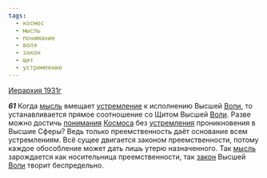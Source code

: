 ```yaml
---
tags:
  - космос
  - мысль
  - понимание
  - воля
  - закон
  - щит
  - устремление
---
```


[Иерархия 1931г](/agni/1931)

___61___
Когда [мысль](/tag/#мысль) вмещает [устремление](/tag/#устремление) к исполнению Высшей [Воли](/tag/#воля), то устанавливается прямое соотношение со Щитом Высшей [Воли](/tag/#воля). Разве можно достичь [понимания](/tag/#понимание) [Космоса](/tag/#космос) без [устремления](/tag/#устремление) проникновения в Высшие Сферы? Ведь только преемственность даёт основание всем устремлениям. Всё сущее двигается законом преемственности, потому каждое обособление может дать лишь утерю назначенного. Так [мысль](/tag/#мысль) зарождается как носительница преемственности, так [закон](/tag/#закон) Высшей [Воли](/tag/#воля) творит беспредельно.   

